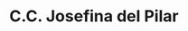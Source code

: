 ---
title: "C.C. Josefina del Pilar"
url: /el-tigre/c-c-josefina-del-pilar/
shop: centro comercial
---